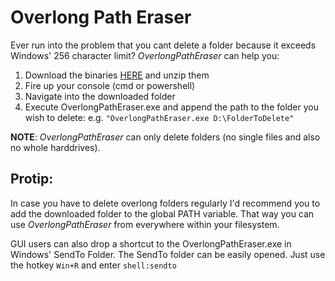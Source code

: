 # Overlong Path Eraser

Ever run into the problem that you cant delete a folder because it exceeds Windows' 256 character limit? *OverlongPathEraser* can help you:

1. Download the binaries [HERE](https://github.com/BlackMesaCode/overlong-path-eraser/releases/latest) and unzip them
2. Fire up your console (cmd or powershell)
3. Navigate into the downloaded folder
4. Execute OverlongPathEraser.exe and append the path to the folder you wish to delete: e.g. ```"OverlongPathEraser.exe D:\FolderToDelete"```

**NOTE**: *OverlongPathEraser* can only delete folders (no single files and also no whole harddrives).


## Protip:

In case you have to delete overlong folders regularly I'd recommend you to add the downloaded folder to the global PATH variable. That way you can use *OverlongPathEraser* from everywhere within your filesystem.

GUI users can also drop a shortcut to the OverlongPathEraser.exe in Windows' SendTo Folder. The SendTo folder can be easily opened. Just use the hotkey ```Win+R``` and enter ```shell:sendto```